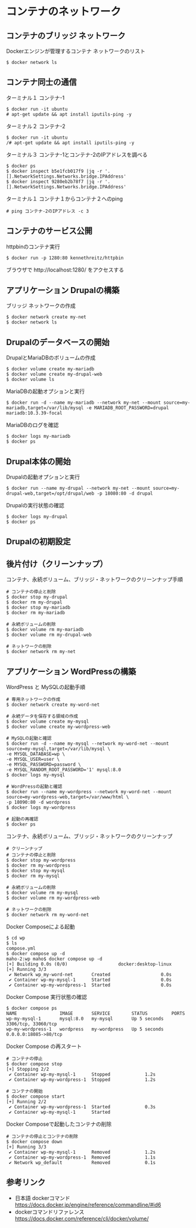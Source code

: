 # コンテナのネットワーク

## コンテナのブリッジ ネットワーク

Dockerエンジンが管理するコンテナ ネットワークのリスト
```
$ docker network ls
```

## コンテナ同士の通信

ターミナル１ コンテナ-1
```
$ docker run -it ubuntu
# apt-get update && apt install iputils-ping -y
```

ターミナル２ コンテナ-2
```
$ docker run -it ubuntu
/# apt-get update && apt install iputils-ping -y
```

ターミナル３ コンテナ-1とコンテナ-2のIPアドレスを調べる
```
$ docker ps
$ docker inspect b5e1fcb017f9 |jq -r '.[].NetworkSettings.Networks.bridge.IPAddress' 
$ docker inspect 9280eb2b78f7 |jq -r '.[].NetworkSettings.Networks.bridge.IPAddress' 
```

ターミナル１ コンテナ１からコンテナ２へのping
```
# ping コンテナ-2のIPアドレス -c 3
```

## コンテナのサービス公開

httpbinのコンテナ実行
```
$ docker run -p 1280:80 kennethreitz/httpbin
```

ブラウザで http://localhost:1280/ をアクセスする



## アプリケーション Drupalの構築

ブリッジ ネットワークの作成
```
$ docker network create my-net
$ docker network ls
```


## Drupalのデータベースの開始

DrupalとMariaDBのボリュームの作成
```
$ docker volume create my-mariadb
$ docker volume create my-drupal-web
$ docker volume ls
```

MariaDBの起動オプションと実行
```
$ docker run -d --name my-mariadb --network my-net --mount source=my-mariadb,target=/var/lib/mysql -e MARIADB_ROOT_PASSWORD=drupal mariadb:10.3.39-focal
```

MariaDBのログを確認
```
$ docker logs my-mariadb
$ docker ps
```

## Drupal本体の開始

Drupalの起動オプションと実行
```
$ docker run --name my-drupal --network my-net --mount source=my-drupal-web,target=/opt/drupal/web -p 18080:80 -d drupal
```

Drupalの実行状態の確認
```
$ docker logs my-drupal
$ docker ps
```


## Drupalの初期設定


## 後片付け（クリーンナップ）

コンテナ、永続ボリューム、ブリッジ・ネットワークのクリーンナップ手順
```
# コンテナの停止と削除
$ docker stop my-drupal
$ docker rm my-drupal
$ docker stop my-mariadb
$ docker rm my-mariadb

# 永続ボリュームの削除
$ docker volume rm my-mariadb
$ docker volume rm my-drupal-web

# ネットワークの削除
$ docker network rm my-net
```


## アプリケーション WordPressの構築

WordPress と MySQLの起動手順
```
# 専用ネットワークの作成
$ docker network create my-word-net

# 永続データを保存する領域の作成
$ docker volume create my-mysql
$ docker volume create my-wordpress-web

# MySQLの起動と確認
$ docker run -d --name my-mysql --network my-word-net --mount source=my-mysql,target=/var/lib/mysql \
-e MYSQL_DATABASE=wp \
-e MYSQL_USER=user \
-e MYSQL_PASSWORD=password \
-e MYSQL_RANDOM_ROOT_PASSWORD='1' mysql:8.0
$ docker logs my-mysql

# WordPressの起動と確認
$ docker run --name my-wordpress --network my-word-net --mount source=my-wordpress-web,target=/var/www/html \
-p 18090:80 -d wordpress
$ docker logs my-wordpress

# 起動の再確認
$ docker ps
```


コンテナ、永続ボリューム、ブリッジ・ネットワークのクリーンナップ
```
# クリーンナップ
# コンテナの停止と削除
$ docker stop my-wordpress
$ docker rm my-wordpress
$ docker stop my-mysql
$ docker rm my-mysql

# 永続ボリュームの削除
$ docker volume rm my-mysql
$ docker volume rm my-wordpress-web

# ネットワークの削除
$ docker network rm my-word-net
```

Docker Composeによる起動
```
$ cd wp
$ ls
compose.yml
$ docker compose up -d
maho-2:wp maho$ docker compose up -d
[+] Building 0.0s (0/0)                   docker:desktop-linux
[+] Running 3/3
 ✔ Network wp_my-word-net       Created                   0.0s 
 ✔ Container wp-my-mysql-1      Started                   0.0s 
 ✔ Container wp-my-wordpress-1  Started                   0.0s
```

Docker Compose 実行状態の確認
```
$ docker compose ps
NAME                IMAGE       SERVICE        STATUS         PORTS
wp-my-mysql-1       mysql:8.0   my-mysql       Up 5 seconds   3306/tcp, 33060/tcp
wp-my-wordpress-1   wordpress   my-wordpress   Up 5 seconds   0.0.0.0:18085->80/tcp
```

Docker Compose の再スタート
```
# コンテナの停止
$ docker compose stop
[+] Stopping 2/2
 ✔ Container wp-my-mysql-1      Stopped             1.2s 
 ✔ Container wp-my-wordpress-1  Stopped             1.2s 

# コンテナの開始
$ docker compose start
[+] Running 2/2
 ✔ Container wp-my-wordpress-1  Started             0.3s 
 ✔ Container wp-my-mysql-1      Started   
```


Docker Composeで起動したコンテナの削除
```
# コンテナの停止とコンテナの削除
$ docker compose down
[+] Running 3/3
 ✔ Container wp-my-mysql-1      Removed             1.2s 
 ✔ Container wp-my-wordpress-1  Removed             1.1s 
 ✔ Network wp_default           Removed             0.1s
```


## 参考リンク
- 日本語 dockerコマンド https://docs.docker.jp/engine/reference/commandline/#id6
- dockerコマンドリファレンス https://docs.docker.com/reference/cli/docker/volume/




